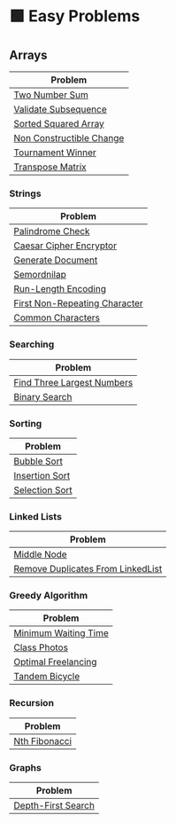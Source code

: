 # 🟩 Easy Problems

## Arrays

| Problem                                                      |
| ------------------------------------------------------------ |
| [Two Number Sum](./twoNumberSum.py)                     |
| [Validate Subsequence](./validateSubsequence.py)        |
| [Sorted Squared Array](./sortedSquaredArray.py)         |
| [Non Constructible Change](./nonConstructibleChange.py) |
| [Tournament Winner](./tournamentWinner.py)              |
| [Transpose Matrix](./transposeMatrix.py)                |

### Strings

| Problem                                                               |
| --------------------------------------------------------------------- |
| [Palindrome Check](./isPalindrome.py)                            |
| [Caesar Cipher Encryptor](./caesarCipherEncryptor.py)            |
| [Generate Document](./generateDocument.py)                       |
| [Semordnilap](./semordnilap.py)                                  |
| [Run-Length Encoding](./runLengthEncoding.py)                    |
| [First Non-Repeating Character](./firstNonRepeatingCharacter.py) |
| [Common Characters](./commonCharacters.py)                       |

### Searching

| Problem                                                         |
| --------------------------------------------------------------- |
| [Find Three Largest Numbers](./findThreeLargestNumbers.py) |
| [Binary Search](./binarySearch.py)                         |

### Sorting

| Problem                                   |
| ----------------------------------------- |
| [Bubble Sort](./bubbleSort.py)       |
| [Insertion Sort](./insertionSort.py) |
| [Selection Sort](./selectionSort.py) |

### Linked Lists

| Problem                                                                       |
| ----------------------------------------------------------------------------- |
| [Middle Node](./middleNode.py)                                           |
| [Remove Duplicates From LinkedList](./removeDuplicatesFromLinkedList.py) |

### Greedy Algorithm

| Problem                                              |
| ---------------------------------------------------- |
| [Minimum Waiting Time](./minimumWaitingTime.py) |
| [Class Photos](./classPhotos.py)                |
| [Optimal Freelancing](./optimalFreelancing.py)  |
| [Tandem Bicycle](./tandemBicycle.py)            |

### Recursion

| Problem                              |
| ------------------------------------ |
| [Nth Fibonacci](./getNthFib.py) |

### Graphs

| Problem                                          |
| ------------------------------------------------ |
| [Depth-First Search](./depthFirstSearch.py) |
